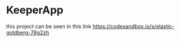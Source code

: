 # KeeperApp

this project can be seen in this link https://codesandbox.io/s/elastic-goldberg-78g2zh
